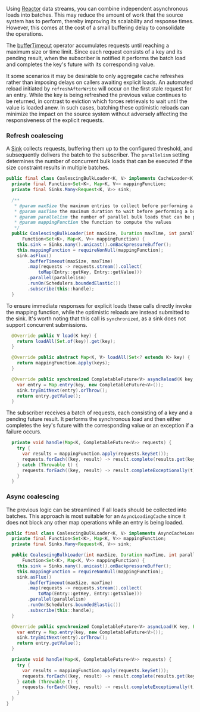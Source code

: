 Using [Reactor][reactor] data streams, you can combine independent asynchronous loads into batches.
This may reduce the amount of work that the source system has to perform, thereby improving its
scalability and response times. However, this comes at the cost of a small buffering delay to
consolidate the operations.

The [bufferTimeout][] operator accumulates requests until reaching a maximum size or time limit.
Since each request consists of a key and its pending result, when the subscriber is notified it
performs the batch load and completes the key's future with its corresponding value.

It some scenarios it may be desirable to only aggregate cache refreshes rather than imposing delays
on callers awaiting explicit loads. An automated reload initiated by `refreshAfterWrite` will occur
on the first stale request for an entry. While the key is being refreshed the previous value
continues to be returned, in contrast to eviction which forces retrievals to wait until the value
is loaded anew. In such cases, batching these optimistic reloads can minimize the impact on the
source system without adversely affecting the responsiveness of the explicit requests.

### Refresh coalescing
A [Sink][sink] collects requests, buffering them up to the configured threshold, and subsequently
delivers the batch to the subscriber. The `parallelism` setting determines the number of concurrent
bulk loads that can be executed if the size constraint results in multiple batches.

```java
public final class CoalescingBulkLoader<K, V> implements CacheLoader<K, V> {
  private final Function<Set<K>, Map<K, V>> mappingFunction;
  private final Sinks.Many<Request<K, V>> sink;

  /**
   * @param maxSize the maximum entries to collect before performing a bulk request
   * @param maxTime the maximum duration to wait before performing a bulk request
   * @param parallelism the number of parallel bulk loads that can be performed
   * @param mappingFunction the function to compute the values
   */
  public CoalescingBulkLoader(int maxSize, Duration maxTime, int parallelism,
      Function<Set<K>, Map<K, V>> mappingFunction) {
    this.sink = Sinks.many().unicast().onBackpressureBuffer();
    this.mappingFunction = requireNonNull(mappingFunction);
    sink.asFlux()
        .bufferTimeout(maxSize, maxTime)
        .map(requests -> requests.stream().collect(
            toMap(Entry::getKey, Entry::getValue)))
        .parallel(parallelism)
        .runOn(Schedulers.boundedElastic())
        .subscribe(this::handle);
  }
```

To ensure immediate responses for explicit loads these calls directly invoke the mapping function,
while the optimistic reloads are instead submitted to the sink. It's worth noting that this call is
`synchronized`, as a sink does not support concurrent submissions.

```java
  @Override public V load(K key) {
    return loadAll(Set.of(key)).get(key);
  }

  @Override public abstract Map<K, V> loadAll(Set<? extends K> key) {
    return mappingFunction.apply(keys);
  }

  @Override public synchronized CompletableFuture<V> asyncReload(K key, V oldValue, Executor e) {
    var entry = Map.entry(key, new CompletableFuture<V>());
    sink.tryEmitNext(entry).orThrow();
    return entry.getValue();
  }
```

The subscriber receives a batch of requests, each consisting of a key and a pending future result.
It performs the synchronous load and then either completes the key's future with the corresponding
value or an exception if a failure occurs.

```java
  private void handle(Map<K, CompletableFuture<V>> requests) {
    try {
      var results = mappingFunction.apply(requests.keySet());
      requests.forEach((key, result) -> result.complete(results.get(key)));
    } catch (Throwable t) {
      requests.forEach((key, result) -> result.completeExceptionally(t));
    }
  }
```

### Async coalescing
The previous logic can be streamlined if all loads should be collected into batches. This approach
is most suitable for an `AsyncLoadingCache` since it does not block any other map operations while
an entry is being loaded.

```java
public final class CoalescingBulkLoader<K, V> implements AsyncCacheLoader<K, V> {
  private final Function<Set<K>, Map<K, V>> mappingFunction;
  private final Sinks.Many<Request<K, V>> sink;

  public CoalescingBulkLoader(int maxSize, Duration maxTime, int parallelism,
      Function<Set<K>, Map<K, V>> mappingFunction) {
    this.sink = Sinks.many().unicast().onBackpressureBuffer();
    this.mappingFunction = requireNonNull(mappingFunction);
    sink.asFlux()
        .bufferTimeout(maxSize, maxTime)
        .map(requests -> requests.stream().collect(
            toMap(Entry::getKey, Entry::getValue)))
        .parallel(parallelism)
        .runOn(Schedulers.boundedElastic())
        .subscribe(this::handle);
  }

  @Override public synchronized CompletableFuture<V> asyncLoad(K key, Executor e) {
    var entry = Map.entry(key, new CompletableFuture<V>());
    sink.tryEmitNext(entry).orThrow();
    return entry.getValue();
  }

  private void handle(Map<K, CompletableFuture<V>> requests) {
    try {
      var results = mappingFunction.apply(requests.keySet());
      requests.forEach((key, result) -> result.complete(results.get(key)));
    } catch (Throwable t) {
      requests.forEach((key, result) -> result.completeExceptionally(t));
    }
  }
}
```

[reactor]: https://projectreactor.io
[bufferTimeout]: https://projectreactor.io/docs/core/release/api/reactor/core/publisher/Flux.html#bufferTimeout-int-java.time.Duration-
[sink]: https://projectreactor.io/docs/core/release/api/reactor/core/publisher/Sinks.html
